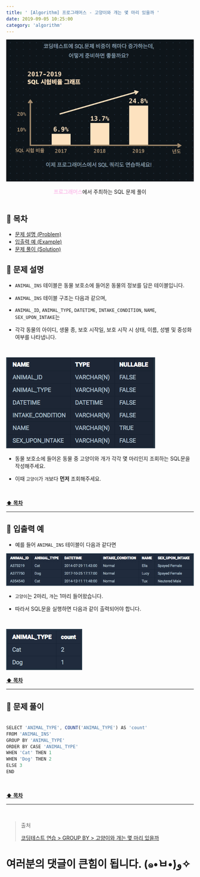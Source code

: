 ```yaml
---
title: ' [Algorithm] 프로그래머스 - 고양이와 개는 몇 마리 있을까 '
date: 2019-09-05 10:25:00
category: 'algorithm'
---
```


![](../../images/sql/logo.png)

<center><strong style="color:#fbc2eb">프로그래머스</strong>에서 주최하는 SQL 문제 풀이</center>

<br />

## **💎 목차**
  * [문제 설명 (Problem)](#-문제-설명)
  * [입출력 예 (Example)](#-입출력-예)
  * [문제 풀이 (Solution)](#-문제-풀이)

## **📕 문제 설명**

- `ANIMAL_INS` 테이블은 동물 보호소에 들어온 동물의 정보를 담은 테이블입니다.

- `ANIMAL_INS` 테이블 구조는 다음과 같으며,

- `ANIMAL_ID`, `ANIMAL_TYPE`, `DATETIME`, `INTAKE_CONDITION`, `NAME`, `SEX_UPON_INTAKE`는

- 각각 동물의 아이디, 생물 종, 보호 시작일, 보호 시작 시 상태, 이름, 성별 및 중성화 여부를 나타냅니다.

<br />

![](../../images/sql/table.1.png)
<br />

- 동물 보호소에 들어온 동물 중 고양이와 개가 각각 몇 마리인지 조회하는 SQL문을 작성해주세요.

- 이때 `고양이`가 `개`보다 __먼저__ 조회해주세요.

<br />

**[⬆ 목차](#-목차)**

---

## **📙 입출력 예**

- 예를 들어 `ANIMAL_INS` 테이블이 다음과 같다면

![](../../images/sql/groupby/1-1.example.png)
<br />

- `고양이`는 2마리, `개`는 1마리 들어왔습니다.

- 따라서 SQL문을 실행하면 다음과 같이 출력되어야 합니다.

<br />

![](../../images/sql/groupby/1-2.example.png)
<br />

**[⬆ 목차](#-목차)**

---

## **📘 문제 풀이**

```js

SELECT 'ANIMAL_TYPE', COUNT('ANIMAL_TYPE') AS 'count'
FROM 'ANIMAL_INS'
GROUP BY 'ANIMAL_TYPE'
ORDER BY CASE 'ANIMAL_TYPE'
WHEN 'Cat' THEN 1
WHEN 'Dog' THEN 2
ELSE 3
END

```

<br />

**[⬆ 목차](#-목차)**

---

<br />

> 출처
>
> <a href="https://programmers.co.kr/learn/courses/30/lessons/59040" target="_blank">코딩테스트 연습 > GROUP BY > 고양이와 개는 몇 마리 있을까</a>

# 여러분의 댓글이 큰힘이 됩니다. (๑•̀ㅂ•́)و✧
